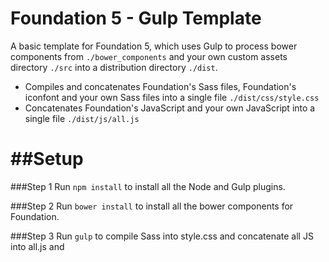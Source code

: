 Foundation 5 - Gulp Template
============================

A basic template for Foundation 5, which uses Gulp to process bower components from ```./bower_components``` and your own custom assets directory ```./src``` into a distribution directory ```./dist```.

* Compiles and concatenates Foundation's Sass files, Foundation's iconfont and your own Sass files into a single file ```./dist/css/style.css```
* Concatenates Foundation's JavaScript and your own JavaScript into a single file ```./dist/js/all.js```

##Setup
=======

###Step 1
Run ```npm install``` to install all the Node and Gulp plugins.

###Step 2
Run ```bower install``` to install all the bower components for Foundation.

###Step 3
Run ```gulp``` to compile Sass into style.css and concatenate all JS into all.js and 